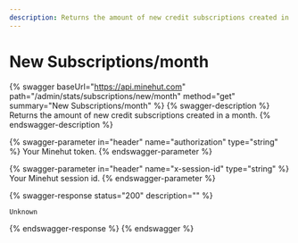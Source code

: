 ```yaml
---
description: Returns the amount of new credit subscriptions created in a month.
---
```


# New Subscriptions/month

{% swagger baseUrl="https://api.minehut.com" path="/admin/stats/subscriptions/new/month" method="get" summary="New Subscriptions/month" %}
{% swagger-description %}
Returns the amount of new credit subscriptions created in a month.
{% endswagger-description %}

{% swagger-parameter in="header" name="authorization" type="string" %}
Your Minehut token.
{% endswagger-parameter %}

{% swagger-parameter in="header" name="x-session-id" type="string" %}
Your Minehut session id.
{% endswagger-parameter %}

{% swagger-response status="200" description="" %}
```
Unknown
```
{% endswagger-response %}
{% endswagger %}
